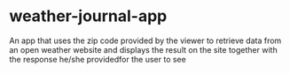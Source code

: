 # weather-journal-app
 An app that uses the zip code provided by the viewer to retrieve data from an open weather website and displays the result on the site together with the response he/she providedfor the user to see
